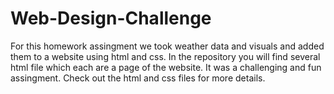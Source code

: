 # Web-Design-Challenge
For this homework assingment we took weather data and visuals and added them to a website using html and css. In the repository you will find several html file which each are a page of the website. It was a challenging and fun assingment. Check out the html and css files for more details. 
